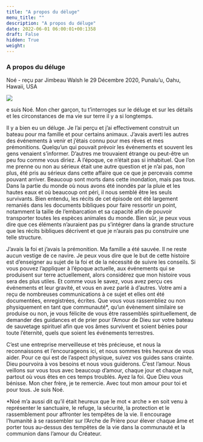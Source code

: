 ```yaml
---
title: "A propos du déluge"
menu_title: ""
description: "A propos du déluge"
date: 2022-06-01 06:00:01+00:1358
draft: False
hidden: True
weight:
---
```

### A propos du déluge

Noé - reçu par Jimbeau Walsh le 29 Décembre 2020, Punalu’u, Oahu, Hawaii, USA

![](/fr-contemporary-messages/fr-contemporary-messages-by-date-order/fr-contemporary-messages-2020/arche-de-noe-vegetale.jpg)

e suis Noé. Mon cher garçon, tu t’interroges sur le déluge et sur les détails et les circonstances de ma vie sur terre il y a si longtemps.

Il y a bien eu un déluge. Je l’ai perçu et j’ai effectivement construit un bateau pour ma famille et pour certains animaux. J’avais averti les autres des événements à venir et j’étais connu pour mes rêves et mes prémonitions. Quelqu’un qui pouvait prévoir les événements et souvent les gens venaient s’informer. D’autres me trouvaient étrange ou peut-être un peu fou comme vous diriez. À l’époque, ce n’était pas si inhabituel. Que l’on me prenne ou non au sérieux était une autre question et je n’ai pas, non plus, été pris au sérieux dans cette affaire que ce que je percevais comme pouvant arriver. Beaucoup sont morts dans cette inondation, mais pas tous. Dans la partie du monde où nous avons été inondés par la pluie et les hautes eaux et où beaucoup ont péri, il nous semblé être les seuls survivants. Bien entendu, les récits de cet épisode ont été largement remaniés dans les documents bibliques pour faire ressortir un point, notamment la taille de l’embarcation et sa capacité afin de pouvoir transporter toutes les espèces animales du monde. Bien sûr, je peux vous dire que ces éléments n’auraient pas pu s’intégrer dans la grande structure que les récits bibliques décrivent et que je n’aurais pas pu construire une telle structure.

J’avais la foi et j’avais la prémonition. Ma famille a été sauvée. Il ne reste aucun vestige de ce navire. Je peux vous dire que le but de cette histoire est d’enseigner au sujet de la foi et de la nécessité de suivre les conseils. Si vous pouvez l’appliquer à l’époque actuelle, aux événements qui se produisent sur terre actuellement, alors considérez que mon histoire vous sera des plus utiles. Et comme vous le savez, vous avez perçu ces événements et leur gravité, et vous en avez parlé à d’autres. Votre ami a reçu de nombreuses communications à ce sujet et elles ont été documentées, enregistrées, écrites. Que vous vous rassembliez ou non physiquement en tant que communauté*, qu’un évènement similaire se produise ou non, je vous félicite de vous être rassemblés spirituellement, de demander des guidances et de prier pour l’Amour de Dieu sur votre bateau de sauvetage spirituel afin que vos âmes survivent et soient bénies pour toute l’éternité, quels que soient les événements terrestres.

C’est une entreprise merveilleuse et très précieuse, et nous la reconnaissons et l’encourageons ici, et nous sommes très heureux de vous aider. Pour ce qui est de l’aspect physique, suivez vos guides sans crainte. Dieu pourvoira à vos besoins et nous vous guiderons. C’est l’amour. Nous veillons sur vous tous avec beaucoup d’amour, chaque jour et chaque nuit, partout où vous êtes en ces temps troublés. Ayez la foi. Que Dieu vous bénisse. Mon cher frère, je te remercie. Avec tout mon amour pour toi et pour tous. Je suis Noé.

*Noé m’a aussi dit qu’il était heureux que le mot « arche » en soit venu à représenter le sanctuaire, le refuge, la sécurité, la protection et le rassemblement pour affronter les tempêtes de la vie. Il encourage l’humanité à se rassembler sur l’Arche de Prière pour élever chaque âme et porter tous au-dessus des tempêtes de la vie dans la communauté et la communion dans l’amour du Créateur.



